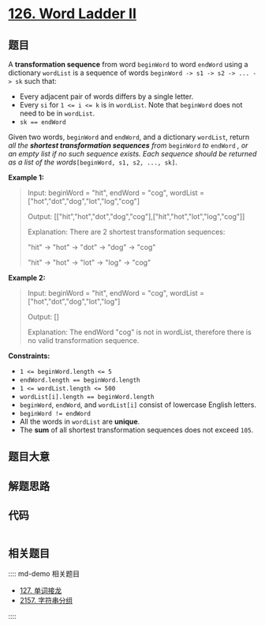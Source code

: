 # [126. Word Ladder II](https://leetcode.com/problems/word-ladder-ii/)

## 题目

A **transformation sequence** from word `beginWord` to word `endWord` using a
dictionary `wordList` is a sequence of words `beginWord -> s1 -> s2 -> ... ->
sk` such that:

  * Every adjacent pair of words differs by a single letter.
  * Every `si` for `1 <= i <= k` is in `wordList`. Note that `beginWord` does not need to be in `wordList`.
  * `sk == endWord`

Given two words, `beginWord` and `endWord`, and a dictionary `wordList`,
return _all the **shortest transformation sequences** from_ `beginWord` _to_
`endWord` _, or an empty list if no such sequence exists. Each sequence should
be returned as a list of the words_`[beginWord, s1, s2, ..., sk]`.



**Example 1:**

> Input: beginWord = "hit", endWord = "cog", wordList = ["hot","dot","dog","lot","log","cog"]
> 
> Output: [["hit","hot","dot","dog","cog"],["hit","hot","lot","log","cog"]]
> 
> Explanation:  There are 2 shortest transformation sequences:
> 
> "hit" -> "hot" -> "dot" -> "dog" -> "cog"
> 
> "hit" -> "hot" -> "lot" -> "log" -> "cog"

**Example 2:**

> Input: beginWord = "hit", endWord = "cog", wordList = ["hot","dot","dog","lot","log"]
> 
> Output: []
> 
> Explanation: The endWord "cog" is not in wordList, therefore there is no valid transformation sequence.

**Constraints:**

  * `1 <= beginWord.length <= 5`
  * `endWord.length == beginWord.length`
  * `1 <= wordList.length <= 500`
  * `wordList[i].length == beginWord.length`
  * `beginWord`, `endWord`, and `wordList[i]` consist of lowercase English letters.
  * `beginWord != endWord`
  * All the words in `wordList` are **unique**.
  * The **sum** of all shortest transformation sequences does not exceed `105`.


## 题目大意

## 解题思路

## 代码

```javascript

```

## 相关题目

:::: md-demo 相关题目
- [127. 单词接龙](https://leetcode.com/problems/word-ladder)
- [2157. 字符串分组](https://leetcode.com/problems/groups-of-strings)

::::
